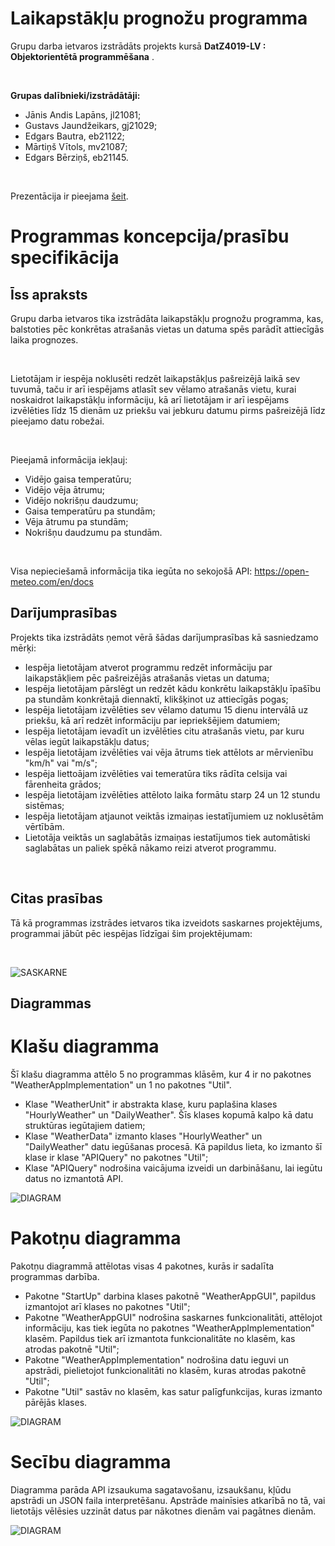 # Laikapstākļu prognožu programma

Grupu darba ietvaros izstrādāts projekts kursā  __DatZ4019-LV : Objektorientētā programmēšana__ .

<br/>

__Grupas dalībnieki/izstrādātāji:__
- Jānis Andis Lapāns, jl21081;
- Gustavs Jaundžeikars, gj21029;
- Edgars Bautra, eb21122;
- Mārtiņš Vītols, mv21087;
- Edgars Bērziņš, eb21145.

<br/>

Prezentācija ir pieejama [šeit](https://docs.google.com/presentation/d/17UzA_lcUijxI2zewzcfCjoj7BDOOoEIo/edit?usp=drive_link&ouid=114194349111779554858&rtpof=true&sd=true).

# Programmas koncepcija/prasību specifikācija

## Īss apraksts

Grupu darba ietvaros tika izstrādāta laikapstākļu prognožu programma, kas, balstoties pēc 
konkrētas atrašanās vietas un datuma spēs parādīt attiecīgās laika prognozes.

<br/>

Lietotājam ir iespēja noklusēti redzēt laikapstākļus pašreizējā laikā sev tuvumā, taču ir arī 
iespējams atlasīt sev vēlamo atrašanās vietu, kurai noskaidrot laikapstākļu informāciju, kā arī 
lietotājam ir arī iespējams izvēlēties līdz 15 dienām uz priekšu vai jebkuru datumu pirms pašreizējā
līdz pieejamo datu robežai.

<br/>

Pieejamā informācija iekļauj:
- Vidējo gaisa temperatūru;
- Vidējo vēja ātrumu;
- Vidējo nokrišņu daudzumu;
- Gaisa temperatūru pa stundām;
- Vēja ātrumu pa stundām;
- Nokrišņu daudzumu pa stundām.

<br/>

Visa nepieciešamā informācija tika iegūta no sekojošā API: https://open-meteo.com/en/docs

## Darījumprasības

Projekts tika izstrādāts ņemot vērā šādas darījumprasības kā sasniedzamo mērķi:
- Iespēja lietotājam atverot programmu redzēt informāciju par laikapstākļiem pēc pašreizējās
atrašanās vietas un datuma;
- Iespēja lietotājam pārslēgt un redzēt kādu konkrētu laikapstākļu īpašību pa stundām konkrētajā
diennaktī, klikšķinot uz attiecīgās pogas;
- Iespēja lietotājam izvēlēties sev vēlamo datumu 15 dienu intervālā uz priekšu, kā arī redzēt
informāciju par iepriekšējiem datumiem;
- Iespēja lietotājam ievadīt un izvēlēties citu atrašanās vietu, par kuru vēlas iegūt laikapstākļu datus;
- Iespēja lietotājam izvēlēties vai vēja ātrums tiek attēlots ar mērvienību "km/h" vai "m/s";
- Iespēja liettoājam izvēlēties vai temeratūra tiks rādīta celsija vai fārenheita grādos;
- Iespēja lietotājam izvēlēties attēloto laika formātu starp 24 un 12 stundu sistēmas;
- Iespēja lietotājam atjaunot veiktās izmaiņas iestatījumiem uz noklusētām vērtībām.
- Lietotāja veiktās un saglabātās izmaiņas iestatījumos tiek automātiski saglabātas un paliek spēkā
nākamo reizi atverot programmu.

<br/>

## Citas prasības

Tā kā programmas izstrādes ietvaros tika izveidots saskarnes projektējums, programmai jābūt pēc iespējas
līdzīgai šim projektējumam:

<br/>

![SASKARNE](resources/Images/Design-Prototype.png)

## Diagrammas

# Klašu diagramma

Šī klašu diagramma attēlo 5 no programmas klāsēm, kur 4 ir no pakotnes "WeatherAppImplementation" un 1 no pakotnes "Util".

- Klase "WeatherUnit" ir abstrakta klase, kuru paplašina klases "HourlyWeather" un "DailyWeather". Šīs klases kopumā kalpo kā
datu struktūras iegūtajiem datiem;
- Klase "WeatherData" izmanto klases "HourlyWeather" un "DailyWeather" datu iegūšanas procesā. Kā papildus lieta, ko izmanto šī klase ir
klase "APIQuery" no pakotnes "Util";
- Klase "APIQuery" nodrošina vaicājuma izveidi un darbināšanu, lai iegūtu datus no izmantotā API.

![DIAGRAM](resources/Images/Class-Diagram.png)

# Pakotņu diagramma

Pakotņu diagrammā attēlotas visas 4 pakotnes, kurās ir sadalīta programmas darbība.

- Pakotne "StartUp"  darbina klases pakotnē "WeatherAppGUI", papildus izmantojot arī
klases no pakotnes "Util";
- Pakotne "WeatherAppGUI" nodrošina saskarnes funkcionalitāti, attēlojot informāciju,
kas tiek iegūta no pakotnes "WeatherAppImplementation" klasēm. Papildus tiek arī izmantota
funkcionalitāte no klasēm, kas atrodas pakotnē "Util";
- Pakotne "WeatherAppImplementation" nodrošina datu ieguvi un apstrādi, pielietojot
funkcionalitāti no klasēm, kuras atrodas pakotnē "Util";
- Pakotne "Util" sastāv no klasēm, kas satur palīgfunkcijas, kuras izmanto pārējās klases.

![DIAGRAM](resources/Images/Package-Diagram.png)

# Secību diagramma

Diagramma parāda API izsaukuma sagatavošanu, izsaukšanu, kļūdu apstrādi un JSON faila interpretēšanu.
Apstrāde mainīsies atkarībā no tā, vai lietotājs vēlēsies uzzināt datus par nākotnes dienām vai pagātnes dienām.

![DIAGRAM](resources/Images/Sequence-Diagram.png)
